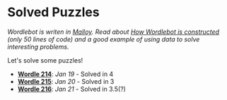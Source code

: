 # Solved Puzzles

_Wordlebot is writen in [Malloy](https://github.com/looker-open-source/malloy/). Read about [How Wordlebot is constructed](wordle.md) (only 50 lines of code) and a good example of using data to solve interesting problems._

Let's solve some puzzles!

- **[Wordle 214](wordle214.md)**: _Jan 19_ - Solved in 4
- **[Wordle 215](wordle215.md)**: _Jan 20_ - Solved in 3
- **[Wordle 216](wordle216.md)**: _Jan 21_ - Solved in 3.5(?)